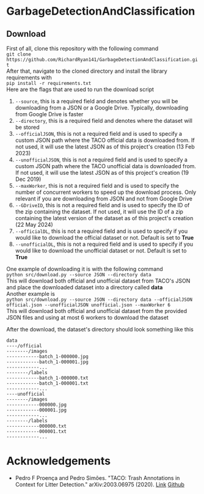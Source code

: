 # GarbageDetectionAndClassification
## Download
First of all, clone this repository with the following command  
```git clone https://github.com/RichardRyan141/GarbageDetectionAndClassification.git```  
After that, navigate to the cloned directory and install the library requirements with  
```pip install -r requirements.txt```  
Here are the flags that are used to run the download script 
1) `--source`, this is a required field and denotes whether you will be downloading from a JSON or a Google Drive. Typically, downloading from Google Drive is faster
2) `--directory`, this is a required field and denotes where the dataset will be stored
3) `--officialJSON`, this is not a required field and is used to specify a custom JSON path where the TACO official data is downloaded from. If not used, it will use the latest JSON as of this project's creation (13 Feb 2023)
4)  `--unofficialJSON`, this is not a required field and is used to specify a custom JSON path where the TACO unofficial data is downloaded from. If not used, it will use the latest JSON as of this project's creation (19 Dec 2019)
5)  `--maxWorker`, this is not a required field and is used to specify the number of concurrent workers to speed up the download process. Only relevant if you are downloading from JSON and not from Google Drive
6)  `--GDriveID`, this is not a required field and is used to specify the ID of the zip containing the dataset. If not used, it will use the ID of a zip containing the latest version of the dataset as of this project's creation (22 May 2024)
7)  `--officialDL`, this is not a required field and is used to specify if you would like to download the official dataset or not. Default is set to **True**
8)  `--unofficialDL`, this is not a required field and is used to specify if you would like to download the unofficial dataset or not. Default is set to **True**

One example of downloading it is with the following command  
```python src/download.py --source JSON --directory data```  
This will download both official and unofficial dataset from TACO's JSON and place the downloaded dataset into a directory called **data**  
Another example is  
```python src/download.py --source JSON --directory data --officialJSON official.json --unofficialJSON unofficial.json --maxWorker 6```  
This will download both official and unofficial dataset from the provided JSON files and using at most 6 workers to download the dataset  

After the download, the dataset's directory should look something like this
```
data
----/official
--------/images
------------batch_1-000000.jpg
------------batch_1-000001.jpg
------------...
--------/labels
------------batch_1-000000.txt
------------batch_1-000001.txt
------------...
----unofficial
--------/images
------------000000.jpg
------------000001.jpg
------------...
--------/labels
------------000000.txt
------------000001.txt
------------...
```

# Acknowledgements
- Pedro F Proença and Pedro Simões. "TACO: Trash Annotations in Context for Litter Detection." arXiv:2003.06975 (2020). [Link](https://arxiv.org/abs/2003.06975) [Github](https://github.com/pedropro/TACO)
